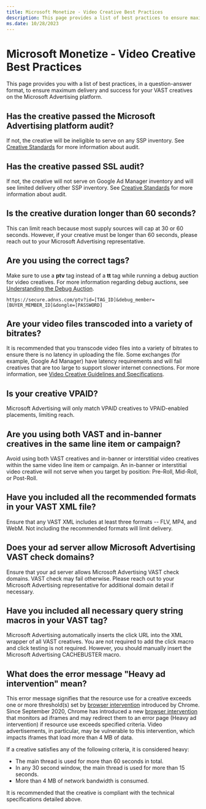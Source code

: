 ```yaml
---
title: Microsoft Monetize - Video Creative Best Practices
description: This page provides a list of best practices to ensure maximum delivery and success for your VAST creatives on the Microsoft Advertising platform. 
ms.date: 10/28/2023
---
```



# Microsoft Monetize - Video Creative Best Practices

This page provides you with a list of best practices, in a
question-answer format, to ensure maximum delivery and success for your
VAST creatives on the Microsoft Advertising platform.

## Has the creative passed the Microsoft Advertising platform audit?

If not, the creative will be ineligible to serve on any SSP inventory.
See [Creative Standards](creative-standards.md) for more information about audit.

## Has the creative passed SSL audit?

If not, the creative will not serve on Google Ad Manager inventory and
will see limited delivery other SSP inventory. See 
[Creative Standards](creative-standards.md) for more information about audit.

## Is the creative duration longer than 60 seconds?

This can limit reach because most supply sources will cap at 30 or 60
seconds. However, if your creative must be longer than 60 seconds,
please reach out to your Microsoft Advertising representative.

## Are you using the correct tags?

Make sure to use a **ptv** tag instead of a **tt** tag while running a
debug auction for video creatives. For more information
regarding debug auctions, see [Understanding the Debug Auction](understanding-the-debug-auction.md).

``` 
https://secure.adnxs.com/ptv?id=[TAG_ID]&debug_member=[BUYER_MEMBER_ID]&dongle=[PASSWORD] 
```
## Are your video files transcoded into a variety of bitrates?

It is recommended that you transcode video files into a variety of
bitrates to ensure there is no latency in uploading the file. Some
exchanges (for example, Google Ad Manager) have latency requirements and
will fail creatives that are too large to support slower internet
connections. For more information, see [Video Creative Guidelines and Specifications](video-creative-guidelines-and-specifications.md).

## Is your creative VPAID?

Microsoft Advertising will only match VPAID creatives to
VPAID-enabled placements, limiting reach.

## Are you using both VAST and in-banner creatives in the same line item or campaign?

Avoid using both VAST creatives and in-banner or interstitial video
creatives within the same video line item or
campaign. An in-banner or interstitial video creative will not
serve when you target by position: Pre-Roll, Mid-Roll, or Post-Roll.

## Have you included all the recommended formats in your VAST XML file?

Ensure that any VAST XML includes at least three formats -- FLV, MP4,
and WebM. Not including the recommended formats will limit delivery.

## Does your ad server allow Microsoft Advertising VAST check domains?

Ensure that your ad server allows Microsoft Advertising VAST
check domains. VAST check may fail otherwise. Please reach out to your
Microsoft Advertising representative for additional domain
detail if necessary.

## Have you included all necessary query string macros in your VAST tag?

Microsoft Advertising automatically inserts the click URL into
the XML wrapper of all VAST creatives. You are not required to add the
click macro and click testing is not required. However, you should
manually insert the Microsoft Advertising CACHEBUSTER macro.

## What does the error message "Heavy ad intervention" mean?

This error message signifies that the resource use for a creative
exceeds one or more threshold(s) set by [browser intervention](https://iabtechlab.com/blog/chrome-will-block-heavy-ads-soon-get-vast-video-ads-ready/) introduced by
Chrome. Since September 2020, Chrome has introduced a new [browser intervention](https://iabtechlab.com/blog/chrome-will-block-heavy-ads-soon-get-vast-video-ads-ready/) that monitors ad
iframes and may redirect them to an error page (Heavy ad intervention)
if resource use exceeds specified criteria. Video advertisements, in
particular, may be vulnerable to this intervention, which impacts
iframes that load more than 4 MB of data.

If a creative satisfies any of the following criteria, it is considered
heavy:

- The main thread is used for more than 60 seconds in total.
- In any 30 second window, the main thread is used for more than 15
  seconds.
- More than 4 MB of network bandwidth is consumed.

It is recommended that the creative is compliant with the technical
specifications detailed above.
